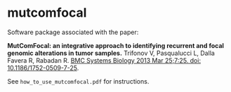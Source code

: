 # mutcomfocal

Software package associated with the paper:

**MutComFocal: an integrative approach to identifying recurrent and focal genomic alterations in tumor samples.**
Trifonov V, Pasqualucci L, Dalla Favera R, Rabadan R.
[BMC Systems Biology 2013 Mar 25;7:25. doi: 10.1186/1752-0509-7-25](https://bmcsystbiol.biomedcentral.com/articles/10.1186/1752-0509-7-25).

See `how_to_use_mutcomfocal.pdf` for instructions.
